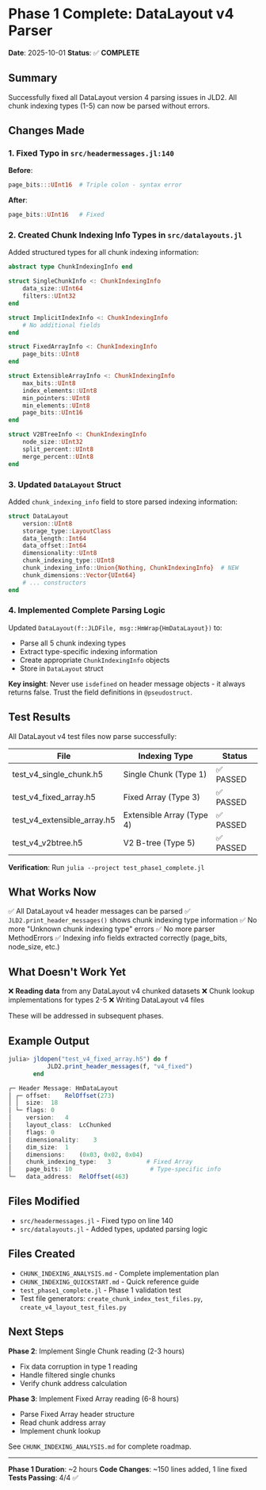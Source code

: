 # Phase 1 Complete: DataLayout v4 Parser

**Date**: 2025-10-01
**Status**: ✅ **COMPLETE**

## Summary

Successfully fixed all DataLayout version 4 parsing issues in JLD2. All chunk indexing types (1-5) can now be parsed without errors.

## Changes Made

### 1. Fixed Typo in `src/headermessages.jl:140`

**Before**:
```julia
page_bits:::UInt16  # Triple colon - syntax error
```

**After**:
```julia
page_bits::UInt16   # Fixed
```

### 2. Created Chunk Indexing Info Types in `src/datalayouts.jl`

Added structured types for all chunk indexing information:

```julia
abstract type ChunkIndexingInfo end

struct SingleChunkInfo <: ChunkIndexingInfo
    data_size::UInt64
    filters::UInt32
end

struct ImplicitIndexInfo <: ChunkIndexingInfo
    # No additional fields
end

struct FixedArrayInfo <: ChunkIndexingInfo
    page_bits::UInt8
end

struct ExtensibleArrayInfo <: ChunkIndexingInfo
    max_bits::UInt8
    index_elements::UInt8
    min_pointers::UInt8
    min_elements::UInt8
    page_bits::UInt16
end

struct V2BTreeInfo <: ChunkIndexingInfo
    node_size::UInt32
    split_percent::UInt8
    merge_percent::UInt8
end
```

### 3. Updated `DataLayout` Struct

Added `chunk_indexing_info` field to store parsed indexing information:

```julia
struct DataLayout
    version::UInt8
    storage_type::LayoutClass
    data_length::Int64
    data_offset::Int64
    dimensionality::UInt8
    chunk_indexing_type::UInt8
    chunk_indexing_info::Union{Nothing, ChunkIndexingInfo}  # NEW
    chunk_dimensions::Vector{UInt64}
    # ... constructors
end
```

### 4. Implemented Complete Parsing Logic

Updated `DataLayout(f::JLDFile, msg::HmWrap{HmDataLayout})` to:
- Parse all 5 chunk indexing types
- Extract type-specific indexing information
- Create appropriate `ChunkIndexingInfo` objects
- Store in `DataLayout` struct

**Key insight**: Never use `isdefined` on header message objects - it always returns false. Trust the field definitions in `@pseudostruct`.

## Test Results

All DataLayout v4 test files now parse successfully:

| File | Indexing Type | Status |
|------|---------------|--------|
| test_v4_single_chunk.h5 | Single Chunk (Type 1) | ✅ PASSED |
| test_v4_fixed_array.h5 | Fixed Array (Type 3) | ✅ PASSED |
| test_v4_extensible_array.h5 | Extensible Array (Type 4) | ✅ PASSED |
| test_v4_v2btree.h5 | V2 B-tree (Type 5) | ✅ PASSED |

**Verification**: Run `julia --project test_phase1_complete.jl`

## What Works Now

✅ All DataLayout v4 header messages can be parsed
✅ `JLD2.print_header_messages()` shows chunk indexing type information
✅ No more "Unknown chunk indexing type" errors
✅ No more parser MethodErrors
✅ Indexing info fields extracted correctly (page_bits, node_size, etc.)

## What Doesn't Work Yet

❌ **Reading data** from any DataLayout v4 chunked datasets
❌ Chunk lookup implementations for types 2-5
❌ Writing DataLayout v4 files

These will be addressed in subsequent phases.

## Example Output

```julia
julia> jldopen("test_v4_fixed_array.h5") do f
           JLD2.print_header_messages(f, "v4_fixed")
       end

┌─ Header Message: HmDataLayout
│ ┌─ offset:	RelOffset(273)
│ │  size:	18
│ └─ flags:	0
│    version:	4
│    layout_class:	LcChunked
│    flags:	0
│    dimensionality:	3
│    dim_size:	1
│    dimensions:	(0x03, 0x02, 0x04)
│    chunk_indexing_type:	3          # Fixed Array
│    page_bits:	10                      # Type-specific info
└─   data_address:	RelOffset(463)
```

## Files Modified

- `src/headermessages.jl` - Fixed typo on line 140
- `src/datalayouts.jl` - Added types, updated parsing logic

## Files Created

- `CHUNK_INDEXING_ANALYSIS.md` - Complete implementation plan
- `CHUNK_INDEXING_QUICKSTART.md` - Quick reference guide
- `test_phase1_complete.jl` - Phase 1 validation test
- Test file generators: `create_chunk_index_test_files.py`, `create_v4_layout_test_files.py`

## Next Steps

**Phase 2**: Implement Single Chunk reading (2-3 hours)
- Fix data corruption in type 1 reading
- Handle filtered single chunks
- Verify chunk address calculation

**Phase 3**: Implement Fixed Array reading (6-8 hours)
- Parse Fixed Array header structure
- Read chunk address array
- Implement chunk lookup

See `CHUNK_INDEXING_ANALYSIS.md` for complete roadmap.

---

**Phase 1 Duration**: ~2 hours
**Code Changes**: ~150 lines added, 1 line fixed
**Tests Passing**: 4/4 ✅
